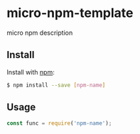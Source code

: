 # micro-npm-template

micro npm description

## Install

Install with [npm](https://www.npmjs.com/):

```sh
$ npm install --save [npm-name]
```

## Usage

```js
const func = require('npm-name');
```